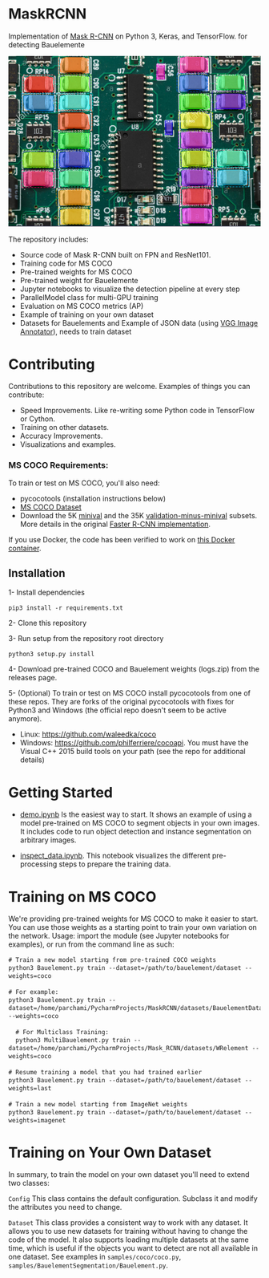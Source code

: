 # MaskRCNN
Implementation of [Mask R-CNN](https://arxiv.org/abs/1703.06870) on Python 3,  Keras, and TensorFlow. for detecting Bauelemente

![Instance Segmentation Sample](samples/BauelementSegmentation/bauelement.png)

The repository includes:
* Source code of Mask R-CNN built on FPN and ResNet101.
* Training code for MS COCO
* Pre-trained weights for MS COCO
* Pre-trained weight for Bauelemente
* Jupyter notebooks to visualize the detection pipeline at every step
* ParallelModel class for multi-GPU training
* Evaluation on MS COCO metrics (AP)
* Example of training on your own dataset
* Datasets for Bauelements and Example of JSON data (using [VGG Image Annotator](https://gitlab.com/vgg/via/tags/via-1.0.6)), needs to train dataset

# Contributing

Contributions to this repository are welcome. Examples of things you can contribute:

- Speed Improvements. Like re-writing some Python code in TensorFlow or Cython.
- Training on other datasets.
- Accuracy Improvements.
- Visualizations and examples.


### MS COCO Requirements:
To train or test on MS COCO, you'll also need:
* pycocotools (installation instructions below)
* [MS COCO Dataset](http://cocodataset.org/#home)
* Download the 5K [minival](https://dl.dropboxusercontent.com/s/o43o90bna78omob/instances_minival2014.json.zip?dl=0)
  and the 35K [validation-minus-minival](https://dl.dropboxusercontent.com/s/s3tw5zcg7395368/instances_valminusminival2014.json.zip?dl=0)
  subsets. More details in the original [Faster R-CNN implementation](https://github.com/rbgirshick/py-faster-rcnn/blob/master/data/README.md).

If you use Docker, the code has been verified to work on
[this Docker container](https://hub.docker.com/r/waleedka/modern-deep-learning/).


## Installation

1- Install dependencies

    pip3 install -r requirements.txt

2- Clone this repository

3- Run setup from the repository root directory

    python3 setup.py install

4- Download pre-trained COCO and Bauelement weights (logs.zip) from the releases page.

5- (Optional) To train or test on MS COCO install pycocotools from one of these repos. They are forks of the original pycocotools with fixes for Python3 and Windows (the official repo doesn't seem to be active anymore).
- Linux: https://github.com/waleedka/coco
- Windows: https://github.com/philferriere/cocoapi. You must have the Visual C++ 2015 build tools on your path (see the repo for additional details)

# Getting Started
* [demo.ipynb](samples/BauelementSegmentation/demo.ipynb) Is the easiest way to start. It shows an example of using a model pre-trained on MS COCO to segment objects in your own images.
It includes code to run object detection and instance segmentation on arbitrary images.

* [inspect_data.ipynb](samples/BauelementSegmentation/coco/inspect_bauelement_data.ipynb). This notebook visualizes the different pre-processing steps
to prepare the training data.

# Training on MS COCO
We're providing pre-trained weights for MS COCO to make it easier to start. You can
use those weights as a starting point to train your own variation on the network.
Usage: import the module (see Jupyter notebooks for examples), or run from the command line as such:

    # Train a new model starting from pre-trained COCO weights
    python3 Bauelement.py train --dataset=/path/to/bauelement/dataset --weights=coco
    
    # For example: 
    python3 Bauelement.py train --dataset=/home/parchami/PycharmProjects/MaskRCNN/datasets/BauelementDataset --weights=coco
    
	  # For Multiclass Training:
	  python3 MultiBauelement.py train --dataset=/home/parchami/PycharmProjects/Mask_RCNN/datasets/WRelement --weights=coco
    
    # Resume training a model that you had trained earlier
    python3 Bauelement.py train --dataset=/path/to/bauelement/dataset --weights=last

    # Train a new model starting from ImageNet weights
    python3 Bauelement.py train --dataset=/path/to/bauelement/dataset --weights=imagenet

# Training on Your Own Dataset

In summary, to train the model on your own dataset you'll need to extend two classes:

```Config```
This class contains the default configuration. Subclass it and modify the attributes you need to change.

```Dataset```
This class provides a consistent way to work with any dataset. 
It allows you to use new datasets for training without having to change 
the code of the model. It also supports loading multiple datasets at the
same time, which is useful if the objects you want to detect are not 
all available in one dataset. 
See examples in `samples/coco/coco.py`, `samples/BauelementSegmentation/Bauelement.py`.
